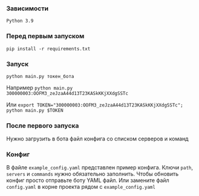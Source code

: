 ### Зависимости

`Python 3.9`

### Перед первым запуском

`pip install -r requirements.txt`

### Запуск
`python main.py токен_бота`

Например `python main.py 300000003:OOFM3_zeJzaA44d13T23KASkKKjXXdgSSTc`

Или `export TOKEN="300000003:OOFM3_zeJzaA44d13T23KASkKKjXXdgSSTc"; python main.py $TOKEN`


### После первого запуска
Нужно загрузить в бота файл конфига со списком серверов и команд

### Конфиг
В файле `example_config.yaml` представлен пример конфига.
Ключи `path`, `servers` и `commands` нужно обязательно заполнить.
Чтобы обновить конфиг просто отправьте боту YAML файл.
Или замените файл `config.yaml` в корне проекта рядом с `example_config.yaml`
